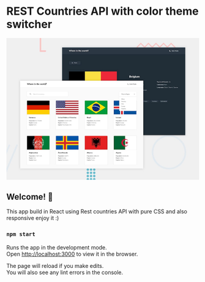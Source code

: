 # REST Countries API with color theme switcher

![Design preview for the REST Countries API with color theme switcher](./design/desktop-preview.jpg)

## Welcome! 👋

This app build in React using Rest countries API with pure CSS and also responsive enjoy it :)

### `npm start`

Runs the app in the development mode.\
Open [http://localhost:3000](http://localhost:3000) to view it in the browser.

The page will reload if you make edits.\
You will also see any lint errors in the console.